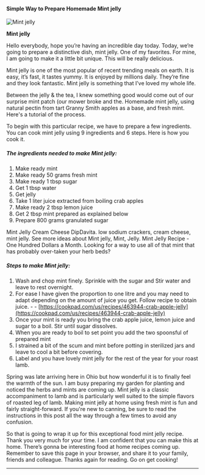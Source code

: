             

#### Simple Way to Prepare Homemade Mint jelly

![Mint jelly](https://img-global.cpcdn.com/recipes/6484360934457344/751x532cq70/mint-jelly-recipe-main-photo.jpg)

**Mint jelly**

Hello everybody, hope you’re having an incredible day today. Today, we’re going to prepare a distinctive dish, mint jelly. One of my favorites. For mine, I am going to make it a little bit unique. This will be really delicious.

Mint jelly is one of the most popular of recent trending meals on earth. It is easy, it’s fast, it tastes yummy. It is enjoyed by millions daily. They’re fine and they look fantastic. Mint jelly is something that I’ve loved my whole life.

Between the jelly & the tea, I knew something good would come out of our surprise mint patch (our mower broke and the. Homemade mint jelly, using natural pectin from tart Granny Smith apples as a base, and fresh mint. Here's a tutorial of the process.

To begin with this particular recipe, we have to prepare a few ingredients. You can cook mint jelly using 9 ingredients and 6 steps. Here is how you cook it.

##### The ingredients needed to make Mint jelly:

1.  Make ready mint
2.  Make ready 50 grams fresh mint
3.  Make ready 1 tbsp sugar
4.  Get 1 tbsp water
5.  Get jelly
6.  Take 1 liter juice extracted from boiling crab apples
7.  Make ready 2 tbsp lemon juice
8.  Get 2 tbsp mint prepared as explained below
9.  Prepare 800 grams granulated sugar

Mint Jelly Cream Cheese DipDavita. low sodium crackers, cream cheese, mint jelly. See more ideas about Mint jelly, Mint, Jelly. Mint Jelly Recipe - One Hundred Dollars a Month. Looking for a way to use all of that mint that has probably over-taken your herb beds?

##### Steps to make Mint jelly:

1.  Wash and chop mint finely. Sprinkle with the sugar and Stir water and leave to rest overnight.
2.  For ease I have given the proportion to one litre and you may need to adapt depending on the amount of juice you get. Follow recipe to obtain juice. - - [https://cookpad.com/us/recipes/463944-crab-apple-jelly](https://cookpad.com/us/recipes/463944-crab-apple-jelly)
3.  Once your mint is ready you bring the crab apple juice, lemon juice and sugar to a boil. Stir until sugar dissolves.
4.  When you are ready to boil to set point you add the two spoonsful of prepared mint
5.  I strained a bit of the scum and mint before potting in sterilized jars and leave to cool a bit before covering.
6.  Label and you have lovely mint jelly for the rest of the year for your roast lamb.

Spring was late arriving here in Ohio but how wonderful it is to finally feel the warmth of the sun. I am busy preparing my garden for planting and noticed the herbs and mints are coming up. Mint jelly is a classic accompaniment to lamb and is particularly well suited to the simple flavors of roasted leg of lamb. Making mint jelly at home using fresh mint is fun and fairly straight-forward. If you're new to canning, be sure to read the instructions in this post all the way through a few times to avoid any confusion.

So that is going to wrap it up for this exceptional food mint jelly recipe. Thank you very much for your time. I am confident that you can make this at home. There’s gonna be interesting food at home recipes coming up. Remember to save this page in your browser, and share it to your family, friends and colleague. Thanks again for reading. Go on get cooking!

* * *